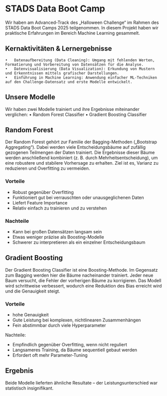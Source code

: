 # STADS Data Boot Camp

Wir haben am Advanced-Track des „Halloween Challenge“ im Rahmen des STADS Data Boot Camps 2025 teilgenommen. In diesem Projekt haben wir praktische Erfahrungen im Bereich Machine Learning gesammelt.

## Kernaktivitäten & Lernergebnisse
	•	Datenaufbereitung (Data Cleaning): Umgang mit fehlenden Werten, Formatierung und Vorbereitung von Datensätzen für die Analyse.
	•	Datenvisualisierung (Data Visualization): Erkundung von Mustern und Erkenntnissen mittels grafischer Darstellungen.
	•	Einführung in Machine Learning: Anwendung einfacher ML-Techniken auf den Challenge-Datensatz und erste Modelle entwickelt.

## Unsere Modelle

Wir haben zwei Modelle trainiert und ihre Ergebnisse miteinander verglichen:
	•	Random Forest Classifier
	•	Gradient Boosting Classifier

## Random Forest

Der Random Forest gehört zur Familie der Bagging-Methoden („Bootstrap Aggregating“). Dabei werden viele Entscheidungsbäume auf zufällig gezogenen Teilmengen der Daten trainiert. Die Ergebnisse dieser Bäume werden anschließend kombiniert (z. B. durch Mehrheitsentscheidung), um eine robustere und stabilere Vorhersage zu erhalten. Ziel ist es, Varianz zu reduzieren und Overfitting zu vermeiden.

### Vorteile
- Robust gegenüber Overfitting
- Funktioniert gut bei verrauschten oder unausgeglichenen Daten
- Liefert Feature Importance
- Relativ einfach zu trainieren und zu verstehen

### Nachteile
- Kann bei großen Datensätzen langsam sein
- Etwas weniger präzise als Boosting-Modelle
- Schwerer zu interpretieren als ein einzelner Entscheidungsbaum


## Gradient Boosting

Der Gradient Boosting Classifier ist eine Boosting-Methode. Im Gegensatz zum Bagging werden hier die Bäume nacheinander trainiert. Jeder neue Baum versucht, die Fehler der vorherigen Bäume zu korrigieren. Das Modell wird schrittweise verbessert, wodurch eine Reduktion des Bias erreicht wird und die Genauigkeit steigt.

### Vorteile
-  hohe Genauigkeit
- Gute Leistung bei komplexen, nichtlinearen Zusammenhängen
- Fein abstimmbar durch viele Hyperparameter

Nachteile:
- Empfindlich gegenüber Overfitting, wenn nicht reguliert
- Langsameres Training, da Bäume sequentiell gebaut werden
- Erfordert oft mehr Parameter-Tuning

## Ergebnis

Beide Modelle lieferten ähnliche Resultate – der Leistungsunterschied war statistisch insignifikant.
